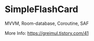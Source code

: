 # SimpleFlashCard
MVVM, Room-database, Coroutine, SAF
    
More Info: https://greimul.tistory.com/41    

